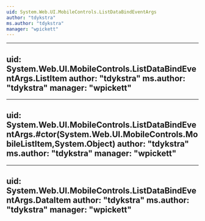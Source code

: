 ```yaml
---
uid: System.Web.UI.MobileControls.ListDataBindEventArgs
author: "tdykstra"
ms.author: "tdykstra"
manager: "wpickett"
---
```


---
uid: System.Web.UI.MobileControls.ListDataBindEventArgs.ListItem
author: "tdykstra"
ms.author: "tdykstra"
manager: "wpickett"
---

---
uid: System.Web.UI.MobileControls.ListDataBindEventArgs.#ctor(System.Web.UI.MobileControls.MobileListItem,System.Object)
author: "tdykstra"
ms.author: "tdykstra"
manager: "wpickett"
---

---
uid: System.Web.UI.MobileControls.ListDataBindEventArgs.DataItem
author: "tdykstra"
ms.author: "tdykstra"
manager: "wpickett"
---
